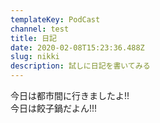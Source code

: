 ```yaml
---
templateKey: PodCast
channel: test
title: 日記
date: 2020-02-08T15:23:36.488Z
slug: nikki
description: 試しに日記を書いてみる
---
```

今日は都市間に行きましたよ!!\
今日は餃子鍋だよん!!!

